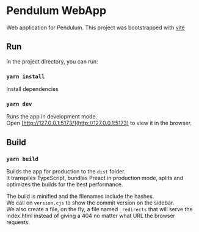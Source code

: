 # Pendulum WebApp

Web application for Pendulum.
This project was bootstrapped with [vite](https://vite.new/preact-ts)

## Run
In the project directory, you can run:

### `yarn install`
Install dependencies

### `yarn dev`
Runs the app in development mode.\
Open [http://127.0.0.1:5173/](http://127.0.0.1:5173) to view it in the browser.

## Build

### `yarn build`

Builds the app for production to the `dist` folder.\
It transpiles TypeScript, bundles Preact in production mode, splits and optimizes the builds for the best performance.

The build is minified and the filenames include the hashes.\
We call on `version.cjs` to show the commit version on the sidebar.\
We also create a file, on the fly, a file named `_redirects` that will serve the index.html instead of giving a 404 no matter what URL the browser requests.
